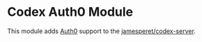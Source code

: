 # Codex Auth0 Module

This module adds [Auth0](https://auth0.com/) support to the [jamesperet/codex-server](https://github.com/jamesperet/codex-server).